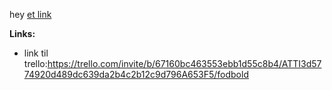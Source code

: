 hey [et link](http://test.com)




**Links:**
- link til trello:https://trello.com/invite/b/67160bc463553ebb1d55c8b4/ATTI3d5774920d489dc639da2b4c2b12c9d796A653F5/fodbold
